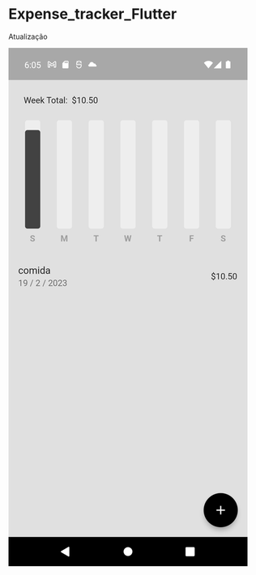 # Expense_tracker_Flutter

Atualização

![image](https://github.com/ErnestoMoraes/Expense_tracker_Flutter/blob/main/lib/assets/Screenshot_1676829917.png)
